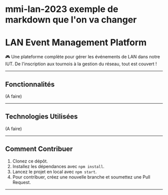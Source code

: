 # mmi-lan-2023 exemple de markdown que l'on va changer

# LAN Event Management Platform

🎮 Une plateforme complète pour gérer les événements de LAN dans notre IUT. De l'inscription aux tournois à la gestion du réseau, tout est couvert !

---

## Fonctionnalités

(A faire)

---

## Technologies Utilisées

(A faire) 

---

## Comment Contribuer

1. Clonez ce dépôt.
2. Installez les dépendances avec `npm install`.
3. Lancez le projet en local avec `npm start`.
4. Pour contribuer, créez une nouvelle branche et soumettez une Pull Request.

---
